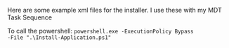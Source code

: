 Here are some example xml files for the installer. I use these with my MDT Task Sequence

To call the powershell:
<code>powershell.exe -ExecutionPolicy Bypass -File ".\Install-Application.ps1"</code>
